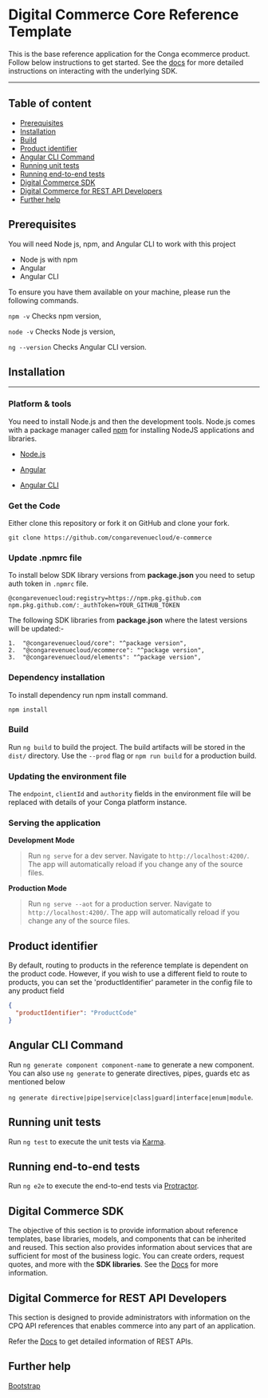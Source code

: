 # Digital Commerce Core Reference Template

This is the base reference application for the Conga ecommerce product. Follow below instructions to get started. See the [docs](https://github.com/congarevenuecloud/February23/index.html) for more detailed instructions on interacting with the underlying SDK.

---

## Table of content

- [Prerequisites](#prerequisites)
- [Installation](#installation)
- [Build](#build)
- [Product identifier](#product-identifier)
- [Angular CLI Command](#code-scaffolding)
- [Running unit tests](#running-unit-tests)
- [Running end-to-end tests](#running-end-to-end-tests)
- [Digital Commerce SDK](#digital-commerce-sdk)
- [Digital Commerce for REST API Developers](#digital-commerce-for-rest-api-developers)
- [Further help](#further-help)

<div id="prerequisites"/>

## Prerequisites

You will need Node js, npm, and Angular CLI to work with this project

- Node js with npm
- Angular
- Angular CLI

To ensure you have them available on your machine, please run the following commands.

`npm -v` Checks npm version,

`node -v` Checks Node js version,

`ng --version` Checks Angular CLI version.

<div id="installation"/>

## Installation

---

### Platform & tools

You need to install Node.js and then the development tools. Node.js comes with a package manager called [npm](http://npmjs.org) for installing NodeJS applications and libraries.

- [Node.js](http://nodejs.org)

- [Angular](https://angular.io/docs)

- [Angular CLI](https://angular.io/cli)

### Get the Code

Either clone this repository or fork it on GitHub and clone your fork.

```
git clone https://github.com/congarevenuecloud/e-commerce
```

### Update .npmrc file

To install below SDK library versions from **package.json** you need to setup auth token in `.npmrc` file.

```
@congarevenuecloud:registry=https://npm.pkg.github.com
npm.pkg.github.com/:_authToken=YOUR_GITHUB_TOKEN
```

The following SDK libraries from **package.json** where the latest versions will be updated:-

```
1.  "@congarevenuecloud/core": "^package version",
2.  "@congarevenuecloud/ecommerce": "^package version",
3.  "@congarevenuecloud/elements": "^package version",
```

### Dependency installation

To install dependency run npm install command.

```
npm install
```

### Build

Run `ng build` to build the project. The build artifacts will be stored in the `dist/` directory. Use the `--prod` flag or `npm run build` for a production build.

### Updating the environment file

The `endpoint`, `clientId` and `authority` fields in the environment file will be replaced with details of your Conga platform instance.

### Serving the application

**Development Mode**

> Run `ng serve` for a dev server. Navigate to `http://localhost:4200/`. The app will automatically reload if you change any of the source files.

**Production Mode**

> Run `ng serve --aot` for a production server. Navigate to `http://localhost:4200/`. The app will automatically reload if you change any of the source files.

<div id="product-identifier"/>

## Product identifier

By default, routing to products in the reference template is dependent on the product code. However, if you wish to use a different field to route to products, you can set the 'productIdentifier' parameter in the config file
to any product field

```json
{
  "productIdentifier": "ProductCode"
}
```

<div id="code-scaffolding"/>

## Angular CLI Command

Run `ng generate component component-name` to generate a new component. You can also use `ng generate` to generate directives, pipes, guards etc as mentioned below

`ng generate directive|pipe|service|class|guard|interface|enum|module`.

<div id="running-unit-tests"/>

## Running unit tests

Run `ng test` to execute the unit tests via [Karma](https://karma-runner.github.io).

<div id="running-end-to-end-tests"/>

## Running end-to-end tests

Run `ng e2e` to execute the end-to-end tests via [Protractor](http://www.protractortest.org/).

<div id="digital-commerce-sdk"/>

## Digital Commerce SDK

The objective of this section is to provide information about reference templates, base libraries, models, and components that can be inherited and reused. This section also provides information about services that are sufficient for most of the business logic. You can create orders, request quotes, and more with the **SDK libraries**. See the [Docs](https://github.com/congarevenuecloud/February23/index.html) for more information.

<div id="digital-commerce-for-rest-api-developers"/>

## Digital Commerce for REST API Developers

This section is designed to provide administrators with information on the CPQ API references that enables commerce into any part of an application.

Refer the [Docs](https://documentation.conga.com/conga-platform/latest/conga-cpq-api-reference-183763193.html) to get detailed information of REST APIs.

<div id="further-help"/>

## Further help

[Bootstrap](https://getbootstrap.com/docs/4.1/getting-started/introduction/)
